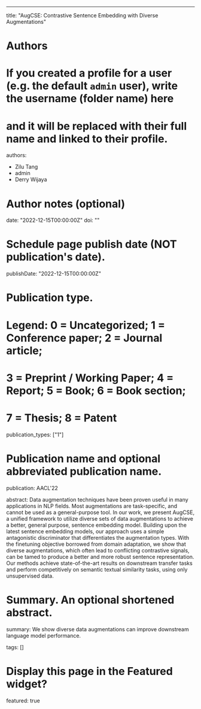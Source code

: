 ---
title: "AugCSE: Contrastive Sentence Embedding with Diverse Augmentations"

# Authors
# If you created a profile for a user (e.g. the default `admin` user), write the username (folder name) here 
# and it will be replaced with their full name and linked to their profile.
authors:
- Zilu Tang
- admin
- Derry Wijaya

# Author notes (optional)


date: "2022-12-15T00:00:00Z"
doi: ""

# Schedule page publish date (NOT publication's date).
publishDate: "2022-12-15T00:00:00Z"

# Publication type.
# Legend: 0 = Uncategorized; 1 = Conference paper; 2 = Journal article;
# 3 = Preprint / Working Paper; 4 = Report; 5 = Book; 6 = Book section;
# 7 = Thesis; 8 = Patent
publication_types: ["1"]

# Publication name and optional abbreviated publication name.
publication: AACL'22

abstract: Data augmentation techniques have been proven useful in many applications in NLP fields. Most augmentations are task-specific, and cannot be used as a general-purpose tool. In our work, we present AugCSE, a unified framework to utilize diverse sets of data augmentations to achieve a better, general purpose, sentence embedding model. Building upon the latest sentence embedding models, our approach uses a simple antagonistic discriminator that differentiates the augmentation types. With the finetuning objective borrowed from domain adaptation, we show that diverse augmentations, which often lead to conflicting contrastive signals, can be tamed to produce a better and more robust sentence representation. Our methods achieve state-of-the-art results on downstream transfer tasks and perform competitively on semantic textual similarity tasks, using only unsupervised data.

# Summary. An optional shortened abstract.
summary: We show diverse data augmentations can improve downstream language model performance.

tags: []

# Display this page in the Featured widget?
featured: true
